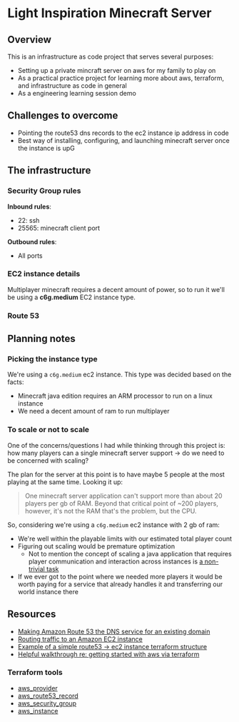 # Light Inspiration Minecraft Server 

## Overview

This is an infrastructure as code project that serves several purposes:

- Setting up a private mincraft server on aws for my family to play on
- As a practical practice project for learning more about aws, terraform, and infrastructure as code in general
- As a engineering learning session demo

## Challenges to overcome
- Pointing the route53 dns records to the ec2 instance ip address in code
- Best way of installing, configuring, and launching minecraft server once the instance is upG

## The infrastructure 


### Security Group rules
**Inbound rules**:
- 22: ssh
- 25565: minecraft client port

**Outbound rules**:
- All ports

### EC2 instance details
Multiplayer minecraft requires a decent amount of power, so to run it we'll be using a **c6g.medium** EC2 instance type. 


### Route 53

## Planning notes

### Picking the instance type
We're using a `c6g.medium` ec2 instance. This type was decided based on the facts:

- Minecraft java edition requires an ARM processor to run on a linux instance
- We need a decent amount of ram to run multiplayer

### To scale or not to scale
One of the concerns/questions I had while thinking through this project is: how many players can a single minecraft server support -> do we need to be concerned with scaling?

The plan for the server at this point is to have maybe 5 people at the most playing at the same time. Looking it up:

> One minecraft server application can't support more than about 20 players per gb of RAM. Beyond that critical point of ~200 players, however, it's not the RAM that's the problem, but the CPU.

So, considering we're using a `c6g.medium` ec2 instance with 2 gb of ram:
- We're well within the playable limits with our estimated total player count
- Figuring out scaling would be premature optimization
  - Not to mention the concept of scaling a java application that requires player communication and interaction across instances is [a non-trivial task](https://www.worldql.com/posts/2021-08-worldql-scalable-minecraft/)
- If we ever got to the point where we needed more players it would be worth paying for a service that already handles it and transferring our world instance there

## Resources
- [Making Amazon Route 53 the DNS service for an existing domain](https://docs.aws.amazon.com/Route53/latest/DeveloperGuide/MigratingDNS.html)
- [Routing traffic to an Amazon EC2 instance](https://docs.aws.amazon.com/Route53/latest/DeveloperGuide/routing-to-ec2-instance.html)
- [Example of a simple route53 -> ec2 instance terraform structure](https://stackoverflow.com/questions/63307373/terraform-route53-simplest-example-to-create-a-dns-record-in-hosted-zone-pointin)
- [Helpful walkthrough re: getting started with aws via terraform](https://www.youtube.com/watch?v=iRaai1IBlB0&ab_channel=freeCodeCamp.org)
### Terraform tools
- [aws_provider](https://registry.terraform.io/providers/hashicorp/aws/latest/docs)
- [aws_route53_record](https://registry.terraform.io/providers/hashicorp/aws/latest/docs/resources/route53_record)
- [aws_security_group](https://registry.terraform.io/providers/hashicorp/aws/latest/docs/resources/security_group)
- [aws_instance](https://registry.terraform.io/providers/hashicorp/aws/latest/docs/resources/instance)